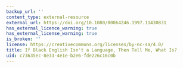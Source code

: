 ```yaml
---
backup_url: ''
content_type: external-resource
external_url: https://doi.org/10.1080/00064246.1997.11430831
has_external_licence_warning: true
has_external_license_warning: true
is_broken: ''
license: https://creativecommons.org/licenses/by-nc-sa/4.0/
title: If Black English Isn't a Language, Then Tell Me, What Is?
uid: c73635ec-8e33-4e1e-b2e6-fde226c16c0b
---
```


